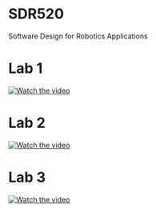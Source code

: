 # SDR520
Software Design for Robotics Applications
# Lab 1
[![Watch the video](https://img.youtube.com/vi/ygapoul-FEc/hqdefault.jpg)](https://youtu.be/ygapoul-FEc)
# Lab 2
[![Watch the video](https://img.youtube.com/vi/ZDPJ1BM14SM/hqdefault.jpg)](https://youtu.be/ZDPJ1BM14SM)
# Lab 3
[![Watch the video](https://img.youtube.com/vi/ptrDi12zxWQ/hqdefault.jpg)](https://youtu.be/ptrDi12zxWQ)
